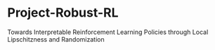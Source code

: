 # Project-Robust-RL
Towards Interpretable Reinforcement Learning Policies through Local Lipschitzness and Randomization
